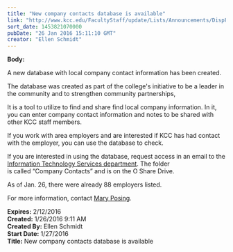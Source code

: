 ```yaml
---
title: "New company contacts database is available"
link: "http://www.kcc.edu/FacultyStaff/update/Lists/Announcements/DispForm.aspx?ID=2150"
sort_date: 1453821070000
pubDate: "26 Jan 2016 15:11:10 GMT"
creator: "Ellen Schmidt"
---
```


<div><b>Body:</b> <div class="ExternalClass1BFB83176F90450595B4DD82478A05FF"><p>A new database with local company contact information has been created. </p>
<p>The database was created as part of the college's initiative to be a leader in the community and to strengthen community partnerships,</p>
<p>It is a tool to utilize to find and share find local company information. In it, you can enter company contact information and notes to be shared with other KCC staff members. </p>
<p>If you work with area employers and are interested if KCC has had contact with the employer, you can use the database to check.</p>
<p>If you are interested in using the database, request access in an email to the <a href="mailto:helpdesk@kcc.edu">Information Technology Services department</a>. The folder is called “Company Contacts” and is on the O Share Drive. </p>
<p>As of Jan. 26, there were already 88 employers listed.</p>
<p>For more information, contact <a href="mailto:mposing@kcc.edu">Mary Posing</a>.</p></div></div>
<div><b>Expires:</b> 2/12/2016</div>
<div><b>Created:</b> 1/26/2016 9:11 AM</div>
<div><b>Created By:</b> Ellen Schmidt</div>
<div><b>Start Date:</b> 1/27/2016</div>
<div><b>Title:</b> New company contacts database is available</div>
